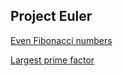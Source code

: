 ## Project Euler ##

[Even Fibonacci numbers](https://projecteuler.net/problem=2)

[Largest prime factor](https://projecteuler.net/problem=3)
